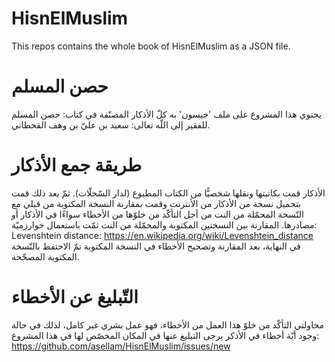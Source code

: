 # HisnElMuslim
This repos contains the whole book of HisnElMuslim as a JSON file.

# حصن المسلم
يحتوي هذا المشروع على ملف 'جيسون' به كلّ الأذكار المصنّفة في كتاب: حصن المسلم للفقير إلى اللّه تعالى: سعيد بن عليّ بن وهف القحطاني.

# طريقة جمع الأذكار
الأذكار قمت بكاتبتها ونقلها شخصيًّا من الكتاب المطبوع (لدار السّجلّات). ثمّ بعد ذلك قمت بتحميل نسخة من الأذكار من الأنترنت وقمت بمقارنة النسخة المكتوبة من قبلي مع النّسخة المحمّلة من النت من أجل التأكّد من خلوّها من الأخطاء سواءًا في الأذكار أو مصادرها.
المقارنة بين النسختين المكتوبة والمحمّلة من النت ثمّت باستعمال خوارزميّة:
Levenshtein distance: https://en.wikipedia.org/wiki/Levenshtein_distance
في النهاية، بعد المقارنة وتصحيح الأخطاء في النسخة المكتوبة تمّ الاحتفظ بالنّسخة المكتوبة المصحّحة.

# التّبليغ عن الأخطاء
محاولتي التأكّد من خلوّ هذا العمل من الأخطاء، فهو عمل بشري غير كامل، لذلك في حالة وجود أيّة أخطاء في الأذكر يرجى التبليغ عنها في المكان المخصّص لها في هذا المشروع:
https://github.com/asellam/HisnElMuslim/issues/new